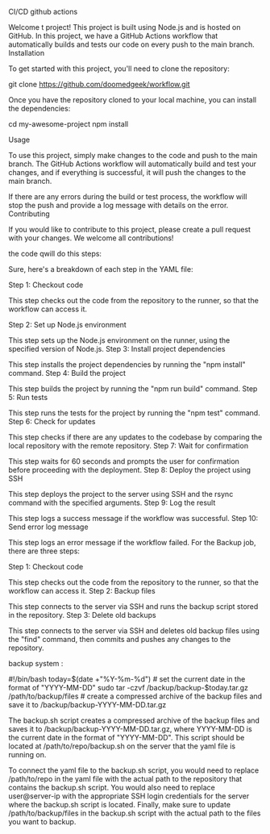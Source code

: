 CI/CD 
github actions


Welcome t project! This project is built using Node.js and is hosted on GitHub. In this project, we have a GitHub Actions workflow that automatically builds and tests our code on every push to the main branch.
Installation

To get started with this project, you'll need to clone the repository:

git clone https://github.com/doomedgeek/workflow.git        



Once you have the repository cloned to your local machine, you can install the dependencies:

cd my-awesome-project
npm install




Usage

To use this project, simply make changes to the code and push to the main branch. The GitHub Actions workflow will automatically build and test your changes, and if everything is successful, it will push the changes to the main branch.

If there are any errors during the build or test process, the workflow will stop the push and provide a log message with details on the error.
Contributing

If you would like to contribute to this project, please create a pull request with your changes. We welcome all contributions!
 
the code qwill do this steps: 
 
Sure, here's a breakdown of each step in the YAML file:

Step 1: Checkout code

This step checks out the code from the repository to the runner, so that the workflow can access it.

Step 2: Set up Node.js environment

This step sets up the Node.js environment on the runner, using the specified version of Node.js.
Step 3: Install project dependencies

This step installs the project dependencies by running the "npm install" command.
Step 4: Build the project

This step builds the project by running the "npm run build" command.
Step 5: Run tests

This step runs the tests for the project by running the "npm test" command.
Step 6: Check for updates

This step checks if there are any updates to the codebase by comparing the local repository with the remote repository.
Step 7: Wait for confirmation

This step waits for 60 seconds and prompts the user for confirmation before proceeding with the deployment.
Step 8: Deploy the project using SSH

This step deploys the project to the server using SSH and the rsync command with the specified arguments.
Step 9: Log the result

This step logs a success message if the workflow was successful.
Step 10: Send error log message

This step logs an error message if the workflow failed.
For the Backup job, there are three steps:

Step 1: Checkout code

This step checks out the code from the repository to the runner, so that the workflow can access it.
Step 2: Backup files

This step connects to the server via SSH and runs the backup script stored in the repository.
Step 3: Delete old backups

This step connects to the server via SSH and deletes old backup files using the "find" command, then commits and pushes any changes to the repository.

backup system : 

#!/bin/bash
today=$(date +"%Y-%m-%d") # set the current date in the format of "YYYY-MM-DD"
sudo tar -czvf /backup/backup-$today.tar.gz /path/to/backup/files # create a compressed archive of the backup files and save it to /backup/backup-YYYY-MM-DD.tar.gz



The backup.sh script creates a compressed archive of the backup files and saves it to /backup/backup-YYYY-MM-DD.tar.gz, where YYYY-MM-DD is the current date in the format of "YYYY-MM-DD". This script should be located at /path/to/repo/backup.sh on the server that the yaml file is running on.

To connect the yaml file to the backup.sh script, you would need to replace /path/to/repo in the yaml file with the actual path to the repository that contains the backup.sh script. You would also need to replace user@server-ip with the appropriate SSH login credentials for the server where the backup.sh script is located. Finally, make sure to update /path/to/backup/files in the backup.sh script with the actual path to the files you want to backup.
